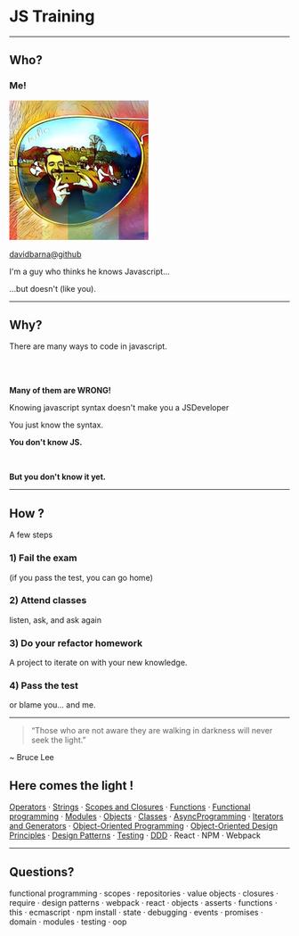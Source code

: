 # JS Training

----

## Who?

<!--slide-->

### Me!

![me](./images/avatar.jpg)

[davidbarna@github](https://github.com/davidbarna)

I'm a guy who thinks he knows Javascript...

...but doesn't (like you).

----

## Why?

<!--slide-->

There are many ways to code in javascript.

<br /><br />

**Many of them are WRONG!**

<!--slide-->

Knowing javascript syntax doesn't make you a JSDeveloper

You just know the syntax.

<!--slide-->

**You don't know JS.**

<br />

**But you don't know it yet.**



----

## How ?

<!--slide-->

A few steps

<!--slide-->

### 1) Fail the exam

(if you pass the test, you can go home)

<!--slide-->

### 2) Attend classes

listen, ask, and ask again

<!--slide-->

### 3) Do your refactor homework

A project to iterate on with your new knowledge.

<!--slide-->

### 4) Pass the test

or blame you... and me.

----

> “Those who are not aware they are walking in darkness will never seek the light.”

~ Bruce Lee

<!--slide-->

## Here comes the light !

 [Operators](slides/Operators.md) · [Strings](slides/Strings.md) · [Scopes and Closures](slides/ScopesAndClosures.md) · [Functions](slides/Functions.md) · [Functional programming](slides/FunctionalProgramming.md) · [Modules](slides/Modules.md) · [Objects](slides/Objects.md) · [Classes](slides/Classes.md) · [AsyncProgramming](slides/AsyncProgramming.md) · [Iterators and Generators](slides/Generators.md) · [Object-Oriented Programming](slides/ObjectOrientedProgramming.md) · [Object-Oriented Design Principles](slides/ObjectOrientedDesignPrinciples.md) · [Design Patterns](slides/DesignPatterns.md) · [Testing](slides/Testing.md) · [DDD](slides/DomainDrivenDesign.md) · React · NPM · Webpack

----

## Questions?

functional programming · scopes · repositories · value objects · closures · require ·  design patterns · webpack · react · objects · asserts · functions · this · ecmascript · npm install · state · debugging · events · promises · domain · modules · testing · oop
